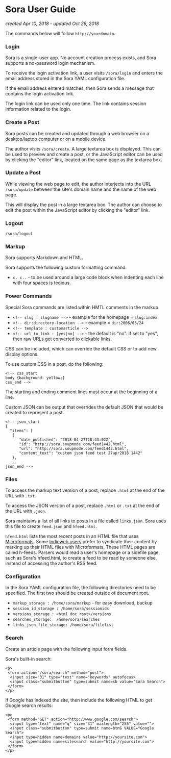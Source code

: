 # Sora User Guide

*created Apr 10, 2018* - *updated Oct 26, 2018*

The commands below will follow `http://yourdomain`.


### Login

Sora is a single-user app. No account creation process exists, and Sora supports a no-password login mechanism. 

To receive the login activation link, a user visits `/sora/login` and enters the email address stored in the Sora YAML configuration file.

If the email address entered matches, then Sora sends a message that contains the login activation link.

The login link can be used only one time. The link contains session information related to the login.



### Create a Post

Sora posts can be created and updated through a web browser on a desktop/laptop computer or on a mobile device. 

The author visits `/sora/create`. A large textarea box is displayed. This can be used to preview and create a post, or the JavaScript editor can be used by clicking the "editor" link, located on the same page as the textarea box.



### Update a Post

While viewing the web page to edit, the author interjects into the URL `/sora/update` between the site's domain name and the name of the web page.

This will display the post in a large textarea box. The author can choose to edit the post within the JavaScript editor by clicking the "editor" link.



### Logout

`/sora/logout`



### Markup

Sora supports Markdown and HTML.

Sora supports the following custom formatting command:

* `c. c..` - to be used around a large code block when indenting each line with four spaces is tedious.





### Power Commands

Special Sora commands are listed within HMTL comments in the markup.

* `<!-- slug : slugname -->` - example for the homepage = `slug:index`
* `<!-- dir:directory-location -->` - example = `dir:2006/03/24`
* `<!-- template : customarticle -->`
* `<!-- url_to_link : [yes|no] -->` - the default is "no". if set to "yes", then raw URLs get converted to clickable links.

CSS can be included, which can override the default CSS or to add new display options.

To use custom CSS in a post, do the following:

    <!-- css_start 
    body {background: yellow;}
    css_end --> 

The starting and ending comment lines must occur at the beginning of a line.

Custom JSON can be output that overrides the default JSON that would be created to represent a post.

    <!-- json_start
    {
      "items": [
       {
          "date_published": "2018-04-27T18:43:02Z",
          "id": "http://sora.soupmode.com/feed1442.html",
          "url": "http://sora.soupmode.com/feed1442.html",
          "content_text": "custom json feed test 27apr2018 1442"
       },
      ...
    json_end -->
    


### Files

To access the markup text version of a post, replace `.html` at the end of the URL with `.txt`.

To access the JSON version of a post, replace `.html` or `.txt` at the end of the URL with `.json`.

Sora maintains a list of all links to posts in a file called `links.json`. Sora uses this file to create `feed.json` and `hfeed.html`. 

`hfeed.html` lists the most recent posts in an HTML file that uses [Microformats](http://microformats.org/wiki/microformats2). Some [Indieweb users](https://indiewebcamp.com/) prefer to syndicate their content by marking up their HTML files with Microformats. These HTML pages are called h-feeds. Parsers would read a user's homepage or a sidefile page, such as Sora's hfeed.html, to create a feed to be read by someone else, instead of accessing the author's RSS feed.



### Configuration

In the Sora YAML configuration file, the following directories need to be specified. The first two should be created outside of document root.

*  `markup_storage : /home/sora/markup` - for easy download, backup
*  `session_id_storage : /home/sora/sessionids`
*  `versions_storage : <html doc root>/versions`
*  `searches_storage:  /home/sora/searches`
*  `links_json_file_storage: /home/sora/filelist`



### Search

Create an article page with the following input form fields.

Sora's built-in search:

    <p>
     <form action="/sora/search" method="post">
      <input size="31" type="text" name="keywords" autofocus>
      <input class="submitbutton" type=submit name=sb value="Sora Search">
     </form>
    </p>


If Google has indexed the site, then include the following HTML to get Google search results:

    <p>
     <form method="GET" action="http://www.google.com/search">
      <input type="text" name="q" size="31" maxlength="255" value="">
      <input class="submitbutton" type=submit name=btnG VALUE="Google Search">
      <input type=hidden name=domains value="http://yoursite.com">
      <input type=hidden name=sitesearch value="http://yoursite.com">
     </form>
    </p>




